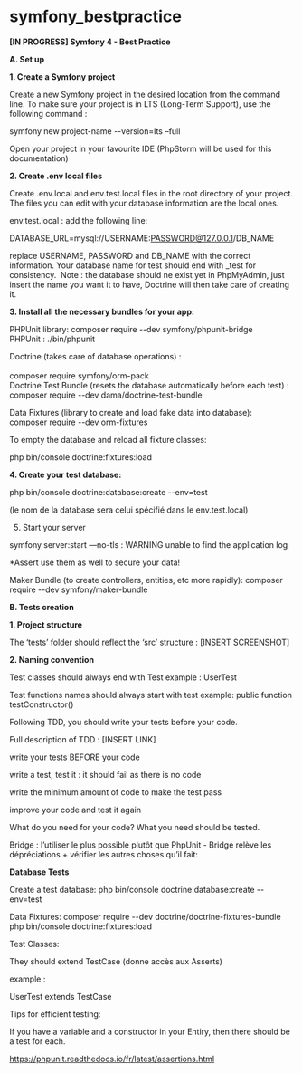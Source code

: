 # symfony_bestpractice

<b>[IN PROGRESS] Symfony 4 - Best Practice</b>


<b>A. Set up</b>

<b>1. Create a Symfony project</b>

Create a new Symfony project  in the desired location from the command line. To make sure your project is in LTS (Long-Term Support), use the following command :

symfony new project-name --version=lts –full


Open your project in your favourite IDE (PhpStorm will be used for this documentation)

<b>2. Create .env local files</b>

Create .env.local and env.test.local files in the root directory of your project.
The files you can edit with your database information are the local ones.

env.test.local : add the following line:

DATABASE_URL=mysql://USERNAME:PASSWORD@127.0.0.1/DB_NAME

replace USERNAME, PASSWORD and DB_NAME with the correct information. Your database name for test should end with _test for consistency.
 Note : the database should ne exist yet in PhpMyAdmin, just insert the name you want it to have, Doctrine will then take care of creating it.


<b>3. Install all the necessary bundles for your app:</b>

PHPUnit library: composer require --dev symfony/phpunit-bridge<br/>
PHPUnit : ./bin/phpunit<br/>

Doctrine (takes care of database operations) :<br/>  
composer require symfony/orm-pack<br/>
Doctrine Test Bundle (resets the database automatically before each test) : <br/>
composer require --dev dama/doctrine-test-bundle <br/>

Data Fixtures (library to create and load fake data into database):<br/>
composer require --dev orm-fixtures<br/>

To empty the database and reload all fixture classes:<br/>

php bin/console doctrine:fixtures:load<br/>



<b>4. Create your test database:</b>


php bin/console doctrine:database:create --env=test

(le nom de la database sera celui spécifié dans le env.test.local)

5. Start your server

symfony server:start —no-tls : 
WARNING unable to find the application log




*Assert
use them as well to secure your data!

Maker Bundle (to create controllers, entities, etc more rapidly): composer require --dev symfony/maker-bundle 


<b>B. Tests creation</b>

<b>1. Project structure</b>

The ‘tests’ folder should reflect the ‘src’ structure : [INSERT SCREENSHOT]

<b>2. Naming convention</b>

Test classes should always end with Test
example : UserTest

Test functions names should always start with test
example: public function testConstructor()


Following TDD, you should write your tests before your code.

Full description of TDD : [INSERT LINK]

write your tests BEFORE your code

write a test, test it : it should fail as there is no code

write the minimum amount of code to make the test pass

improve your code and test it again

What do you need for your code?
What you need should be tested.

Bridge : l’utiliser le plus possible plutôt que PhpUnit - Bridge relève les dépréciations + vérifier les autres choses qu’il fait:



<b>Database Tests</b>


Create a test database: 
php bin/console doctrine:database:create --env=test

Data Fixtures:
composer require --dev doctrine/doctrine-fixtures-bundle
php bin/console doctrine:fixtures:load



Test Classes:

They should extend TestCase (donne accès aux Asserts)

example :

UserTest extends TestCase


Tips for efficient testing:

If you have a variable and a constructor in your Entiry, then there should be a test for each.



https://phpunit.readthedocs.io/fr/latest/assertions.html








